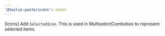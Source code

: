 ```yaml
---
'@twilio-paste/icons': minor
---
```


[Icons] Add `SelectedIcon`. This is used in MultiselectCombobox to represent selected items.
